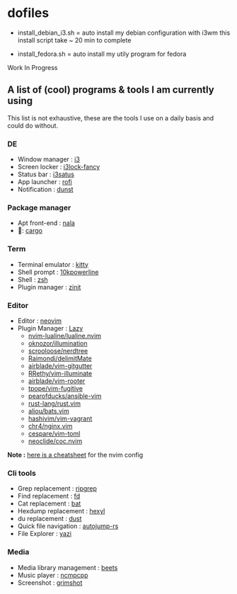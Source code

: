 # dofiles

- install_debian_i3.sh = auto install my debian configuration with i3wm
this install script take ~ 20 min to complete

- install_fedora.sh = auto install my utily program for fedora


Work In Progress

## A list of (cool) programs & tools I am currently using   

This list is not exhaustive, these are the tools I use on a daily basis and could do without.

### DE
- Window manager : [i3](https://i3wm.org)
- Screen locker : [i3lock-fancy](https://github.com/meskarune/i3lock-fancy)
- Status bar : [i3satus](https://i3wm.org/docs/i3status.html)
- App launcher : [rofi](https://github.com/davatorium/rofi)
- Notification : [dunst](https://github.com/dunst-project/dunst)

### Package manager
- Apt front-end : [nala](https://gitlab.com/volian/nala)
- 🦀: [cargo](https://doc.rust-lang.org/cargo/)

### Term
- Terminal emulator : [kitty](https://sw.kovidgoyal.net/kitty/)
- Shell prompt : [10kpowerline](https://github.com/romkatv/powerlevel10k)
- Shell : [zsh](https://www.zsh.org/)
- Plugin manager : [zinit](https://github.com/zdharma-continuum/zinit)

### Editor
- Editor : [neovim](https://neovim.io/)
- Plugin Manager : [Lazy](https://github.com/folke/lazy.nvim)
    - [nvim-lualine/lualine.nvim](https://github.com/nvim-lualine/lualine)
    - [oknozor/illumination](https://github.com/oknozor/illumination)
    - [scrooloose/nerdtree](https://github.com/scrooloose/nerdtree)
    - [Raimondi/delimitMate](https://github.com/Raimondi/delimitMate)
    - [airblade/vim-gitgutter](https://github.com/airblade/vim-gitgutter)
    - [RRethy/vim-illuminate](https://github.com/RRethy/vim-illuminate)
    - [airblade/vim-rooter](https://github.com/airblade/vim-rooter)
    - [tpope/vim-fugitive](https://github.com/tpope/vim-fugitive)
    - [pearofducks/ansible-vim](https://github.com/pearofducks/ansible-vim)
    - [rust-lang/rust.vim](https://github.com/rust-lang/rust.vim)
    - [aliou/bats.vim](https://github.com/aliou/bats.vim)
    - [hashivim/vim-vagrant](https://github.com/hashivim/vim-vagrant)
    - [chr4/nginx.vim](https://github.com/chr4/nginx.vim)
    - [cespare/vim-toml](https://github.com/cespare/vim-toml)
    - [neoclide/coc.nvim](https://github.com/neoclide/coc.nvim)

**Note :** [here is a cheatsheet](docs/nvim_cheatsheet.md) for the nvim config 

### Cli tools
- Grep replacement : [ripgrep](https://github.com/BurntSushi/ripgrep)
- Find replacement : [fd](https://github.com/sharkdp/fd)
- Cat replacement : [bat](https://github.com/sharkdp/bat) 
- Hexdump replacement : [hexyl](https://github.com/sharkdp/hexyl) 
- du replacement : [dust](https://github.com/bootandy/dust) 
- Quick file navigation : [autojump-rs](https://github.com/xen0n/autojump-rs)
- File Explorer : [yazi](https://github.com/sxyazi/yazi)

### Media
- Media library management : [beets](http://beets.io/)
- Music player : [ncmpcpp](https://github.com/arybczak/ncmpcpp)
- Screenshot : [grimshot](https://github.com/swaywm/sway/blob/master/contrib/grimshot)



